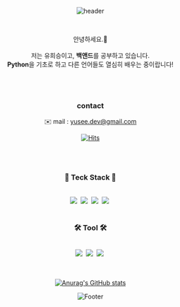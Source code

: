 <div align="center">
  


![header](https://capsule-render.vercel.app/api?type=Waving&color=ABCCEB&height=300&section=header&text=welcome&fontColor=ffffff&fontSize=90&fontAlignY=45&desc=yuSee%20GitHub&descAlign=63&descSize=24 )

</center>

<br/> <center>안녕하세요.👋</center>
<br/> 저는 유희승이고, <strong>백앤드</strong>를 공부하고 있습니다.
<br/> <strong>Python</strong>을 기초로 하고 다른 언어들도 열심히 배우는 중이랍니다!
<br/>
<br/>
<br/>
<br/>


### contact 
✉️ mail : yusee.dev@gmail.com

[![Hits](https://hits.seeyoufarm.com/api/count/incr/badge.svg?url=https%3A%2F%2Fgithub.com%2FplaySeung%2Fhit-counter&count_bg=%23ABCCEB&title_bg=%23555555&icon=&icon_color=%23FFFFFF&title=hits&edge_flat=false)](https://hits.seeyoufarm.com)

<br/>
<br/>

### 🧰 Teck Stack 🧰
<br/>
<a>
<img src="https://img.shields.io/badge/Python-3766AB?style=flat-square&logo=&logoColor=white"/></a>&nbsp 
<img src="https://img.shields.io/badge/Javascript-F7DF1E?style=flat-square&logo=&logoColor=white"/></a>&nbsp 
<img src="https://img.shields.io/badge/Java-red?style=flat-square&logo=JAVA&logoColor=white"/></a>&nbsp 
<img src="https://img.shields.io/badge/MySQL-4479A1?style=flat-square&logo=JAVA&logoColor=white"/></a>&nbsp 

<br/>
<br/>

### 🛠️ Tool 🛠️

<br/>
<a>
<img src="https://img.shields.io/badge/Flask-000000?style=flat-square&logo=flask&logoColor=white"/></a>&nbsp 
<img src="https://img.shields.io/badge/Django-092E20?style=flat-square&logo=django&logoColor=white"/></a>&nbsp 
<img src="https://img.shields.io/badge/Spring-6DB33F?style=flat-square&logo=spring&logoColor=white"/></a>&nbsp 

<br/>
<br/>
<br/>

[![Anurag's GitHub stats](https://github-readme-stats.vercel.app/api?username=yuSee-dev)](https://github.com/yuSee-dev/github-readme-stats)

![Footer](https://capsule-render.vercel.app/api?type=waving&color=ABCCEB&height=200&section=footer)

</div>
